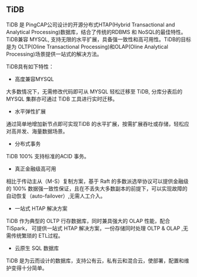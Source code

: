 ## TiDB ##

TiDB 是 PingCAP公司设计的开源分布式HTAP(Hybrid Transactional and Analytical Processing)数据库，结合了传统的RDBMS 和  NoSQL的最佳特性。TiDB兼容 MYSQL, 支持无限的水平扩展，具备强一致性和高可用性。TiDB的目标是为 OLTP(Oline Transactional Processing)和OLAP(Oline Analytical Processing)场景提供一站式的解决方法。

TiDB具有如下特性：

- 高度兼容MYSQL 

大多数情况下，无需修改代码即可从 MYSQL 轻松迁移至 TiDB, 分库分表后的 MYSQL 集群亦可通过 TiDB 工具进行实时迁移。

- 水平弹性扩展

通过简单地增加新节点即可实现TiDB 的水平扩展，按需扩展吞吐或存储，轻松应对高并发、海量数据场景。


- 分布式事务

TiDB 100% 支持标准的ACID 事务。

- 真正金融级高可用

相比于传动主从（M-S）复制方案，基于 Raft 的多数派选举协议可以提供金融级的 100% 数据强一致性保证，且在不丢失大多数副本的前提下，可以实现故障的自动恢复（auto-failover）,无需人工介入。

- 一站式 HTAP 解决方案

TiDB 作为典型的 OLTP 行存数据库，同时兼具强大的 OLAP 性能，配合 TiSpark， 可提供一站式 HTAP 解决方案，一份存储同时处理 OLTP & OLAP ,无需传统繁琐的 ETL过程。

- 云原生 SQL 数据库

TiDB 是为云而设计的数据库，支持公有云，私有云和混合云，使部署，配置和维护变得十分简单。
